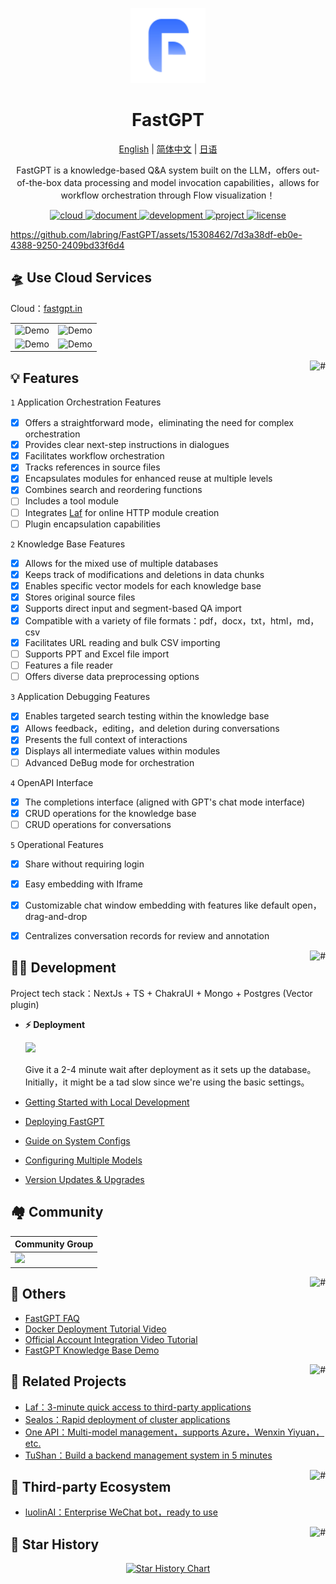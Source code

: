 <div align="center">

<a href="https://fastgpt.in/"><img src="/.github/imgs/logo.svg" width="120" height="120" alt="fastgpt logo"></a>

# FastGPT

<p align="center">
  <a href="./README_en.md">English</a> |
  <a href="./README.md">简体中文</a> |
  <a href="./README_ja.md">日语</a>
</p>

FastGPT is a knowledge-based Q&A system built on the LLM，offers out-of-the-box data processing and model invocation capabilities，allows for workflow orchestration through Flow visualization！

</div>

<p align="center">
  <a href="https://fastgpt.in/">
    <img height="21" src="https://img.shields.io/badge/在线使用-d4eaf7?style=flat-square&logo=spoj&logoColor=7d09f1" alt="cloud">
  </a>
  <a href="https://doc.fastgpt.in/docs/intro">
    <img height="21" src="https://img.shields.io/badge/相关文档-7d09f1?style=flat-square" alt="document">
  </a>
  <a href="https://doc.fastgpt.in/docs/development">
    <img height="21" src="https://img.shields.io/badge/本地开发-%23d4eaf7?style=flat-square&logo=xcode&logoColor=7d09f1" alt="development">
  </a>
  <a href="/#-%E7%9B%B8%E5%85%B3%E9%A1%B9%E7%9B%AE">
    <img height="21" src="https://img.shields.io/badge/相关项目-7d09f1?style=flat-square" alt="project">
  </a>
  <a href="https://github.com/labring/FastGPT/blob/main/LICENSE">
    <img height="21" src="https://img.shields.io/badge/License-Apache--2.0-ffffff?style=flat-square&labelColor=d4eaf7&color=7d09f1" alt="license">
  </a>
</p>

https://github.com/labring/FastGPT/assets/15308462/7d3a38df-eb0e-4388-9250-2409bd33f6d4

## 🛸 Use Cloud Services

Cloud：[fastgpt.in](https://fastgpt.in/)

| | |
| ---------------------------------- | ---------------------------------- |
| ![Demo](./.github/imgs/intro1.png) | ![Demo](./.github/imgs/intro2.png) |
| ![Demo](./.github/imgs/intro3.png) | ![Demo](./.github/imgs/intro4.png) |

<a href="#readme">
    <img src="https://img.shields.io/badge/-Back_to_Top-7d09f1.svg" alt="#" align="right">
</a>

## 💡 Features

`1` Application Orchestration Features

   - [x] Offers a straightforward mode，eliminating the need for complex orchestration
   - [x] Provides clear next-step instructions in dialogues
   - [x] Facilitates workflow orchestration
   - [x] Tracks references in source files
   - [x] Encapsulates modules for enhanced reuse at multiple levels
   - [x] Combines search and reordering functions
   - [ ] Includes a tool module
   - [ ] Integrates [Laf](https://github.com/labring/laf) for online HTTP module creation
   - [ ] Plugin encapsulation capabilities

`2` Knowledge Base Features

   - [x] Allows for the mixed use of multiple databases
   - [x] Keeps track of modifications and deletions in data chunks
   - [x] Enables specific vector models for each knowledge base
   - [x] Stores original source files
   - [x] Supports direct input and segment-based QA import
   - [x] Compatible with a variety of file formats：pdf，docx，txt，html，md，csv
   - [x] Facilitates URL reading and bulk CSV importing
   - [ ] Supports PPT and Excel file import
   - [ ] Features a file reader
   - [ ] Offers diverse data preprocessing options

`3` Application Debugging Features

   - [x] Enables targeted search testing within the knowledge base
   - [x] Allows feedback，editing，and deletion during conversations
   - [x] Presents the full context of interactions
   - [x] Displays all intermediate values within modules
   - [ ] Advanced DeBug mode for orchestration

`4` OpenAPI Interface

   - [x] The completions interface (aligned with GPT's chat mode interface)
   - [x] CRUD operations for the knowledge base
   - [ ] CRUD operations for conversations

`5` Operational Features

   - [x] Share without requiring login
   - [x] Easy embedding with Iframe
   - [x] Customizable chat window embedding with features like default open，drag-and-drop
   - [x] Centralizes conversation records for review and annotation


<a href="#readme">
    <img src="https://img.shields.io/badge/-Back_to_Top-7d09f1.svg" alt="#" align="right">
</a>

## 👨‍💻 Development

Project tech stack：NextJs + TS + ChakraUI + Mongo + Postgres (Vector plugin)

- **⚡ Deployment**

  [![](https://cdn.jsdelivr.net/gh/labring-actions/templates@main/Deploy-on-Sealos.svg)](https://cloud.sealos.io/?openapp=system-fastdeploy%3FtemplateName%3Dfastgpt)

  Give it a 2-4 minute wait after deployment as it sets up the database。Initially，it might be a tad slow since we're using the basic settings。

- [Getting Started with Local Development](https://doc.fastgpt.in/docs/development)
- [Deploying FastGPT](https://doc.fastgpt.in/docs/installation)
- [Guide on System Configs](https://doc.fastgpt.in/docs/installation/reference)
- [Configuring Multiple Models](https://doc.fastgpt.in/docs/installation/reference/models)
- [Version Updates & Upgrades](https://doc.fastgpt.in/docs/installation/upgrading)


## 🏘️ Community

| Community Group                                   | 
| ------------------------------------------------- | 
| ![](https://oss.laf.run/htr4n1-images/fastgpt-qr-code.jpg) | 

<a href="#readme">
    <img src="https://img.shields.io/badge/-Back_to_Top-7d09f1.svg" alt="#" align="right">
</a>

## 👀 Others

- [FastGPT FAQ](https://kjqvjse66l.feishu.cn/docx/HtrgdT0pkonP4kxGx8qcu6XDnGh)
- [Docker Deployment Tutorial Video](https://www.bilibili.com/video/BV1jo4y147fT/)
- [Official Account Integration Video Tutorial](https://www.bilibili.com/video/BV1xh4y1t7fy/)
- [FastGPT Knowledge Base Demo](https://www.bilibili.com/video/BV1Wo4y1p7i1/)

<a href="#readme">
    <img src="https://img.shields.io/badge/-Back_to_Top-7d09f1.svg" alt="#" align="right">
</a>

## 💪 Related Projects

- [Laf：3-minute quick access to third-party applications](https://github.com/labring/laf)
- [Sealos：Rapid deployment of cluster applications](https://github.com/labring/sealos)
- [One API：Multi-model management，supports Azure，Wenxin Yiyuan，etc.](https://github.com/songquanpeng/one-api)
- [TuShan：Build a backend management system in 5 minutes](https://github.com/msgbyte/tushan)

<a href="#readme">
    <img src="https://img.shields.io/badge/-Back_to_Top-7d09f1.svg" alt="#" align="right">
</a>

## 🤝 Third-party Ecosystem

- [luolinAI：Enterprise WeChat bot，ready to use](https://github.com/luolin-ai/FastGPT-Enterprise-WeChatbot)

<a href="#readme">
    <img src="https://img.shields.io/badge/-Back_to_Top-7d09f1.svg" alt="#" align="right">
</a>

## 🌟 Star History

<a href="https://github.com/labring/FastGPT/stargazers" target="_blank" style="display: block" align="center">
  <picture>
    <source media="(prefers-color-scheme: dark)" srcset="https://api.star-history.com/svg?repos=labring/FastGPT&type=Date&theme=dark" />
    <source media="(prefers-color-scheme: light)" srcset="https://api.star-history.com/svg?repos=labring/FastGPT&type=Date" />
    <img alt="Star History Chart" src="https://api.star-history.com/svg?repos=labring/FastGPT&type=Date" />
  </picture>
</a>
